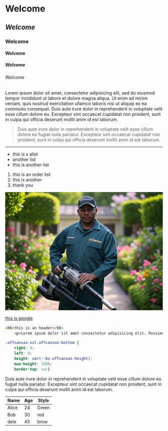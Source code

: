 # Welcome
## *Welcome*
### **Welcome**
#### Welcome
##### Welcome
###### Welcome

Lorem ipsum dolor sit amet, consectetur adipisicing elit, sed do eiusmod tempor incididunt ut labore et dolore magna aliqua. Ut enim ad minim veniam, quis nostrud exercitation ullamco laboris nisi ut aliquip ex ea commodo consequat. Duis aute irure dolor in reprehenderit in voluptate velit esse cillum dolore eu. Excepteur sint occaecat cupidatat non proident, sunt in culpa qui officia deserunt mollit anim id est laborum.


> Duis aute irure dolor in reprehenderit in voluptate velit esse cillum dolore eu fugiat nulla pariatur. Excepteur sint occaecat cupidatat non proident, sunt in culpa qui officia deserunt mollit anim id est laborum.

---
+ this is s alist
+ another list
+ this is another list

1. this is an order list
2. this is another
3. thank you


![cleaner](img/pic.jpg)

[this is google](https://google.com)

```html
<h5>this is an header</h5>
    <p>Lorem ipsum dolor sit amet consectetur adipisicing elit. Possimus pariatur enim velit maiores error, amet quod perferendis nemo, nisi, soluta ullam? Doloremque cumque earum vitae quo! Cum aperiam ea laboriosam?</p>
```

```css
.offcanvas-xxl.offcanvas-bottom {
    right: 0;
    left: 0;
    height: var(--bs-offcanvas-height);
    max-height: 100%;
    border-top: var}
```


 Duis aute irure dolor in reprehenderit in voluptate velit esse cillum dolore eu fugiat nulla pariatur. Excepteur sint occaecat cupidatat non proident, sunt in culpa qui officia deserunt mollit anim id est laborum.



 | Name | Age | Style |
|----------|-----|----|
| Alice | 24 | Green|
| Bob | 30 | red|
|dele| 45| brow|

